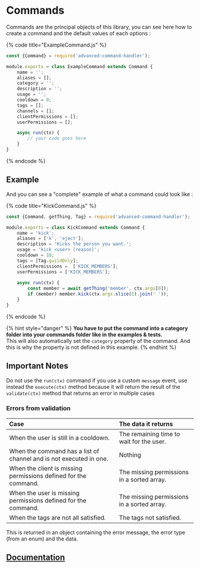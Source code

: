 # Commands

Commands are the principal objects of this library, you can see here how to create a command and the default values of each options :

{% code title="ExampleCommand.js" %}
```javascript
const {Command} = require('advanced-command-handler');

module.exports = class ExampleCommand extends Command {
    name = '';
    aliases = [];
    category = '';
    description = '';
    usage = '';
    cooldown = 0;
    tags = [];
    channels = [];
    clientPermissions = [];
    userPermissions = [];

    async run(ctx) {
        // your code goes here
    }
}
```
{% endcode %}

## Example

And you can see a "complete" example of what a command could look like :

{% code title="KickCommand.js" %}
```javascript
const {Command, getThing, Tag} = require('advanced-command-handler');

module.exports = class KickCommand extends Command {
    name = 'kick';
    aliases = ['k', 'eject'];
    description = 'Kicks the person you want.';
    usage = 'kick <user> [reason]';
    cooldown = 10;
    tags = [Tag.guildOnly];
    clientPermissions =  ['KICK_MEMBERS'];
    userPermissions = ['KICK_MEMBERS'];
    
    async run(ctx) {
        const member = await getThing('member', ctx.args[0]);
        if (member) member.kick(ctx.args.slice(1).join(' '));
    }
}
```
{% endcode %}

{% hint style="danger" %}
**You have to put the command into a category folder into your commands folder like in the examples & tests.**  
 This will also automatically set the `category` property of the command. And this is why the property is not defined in this example.
{% endhint %}

## Important Notes

Do not use the `run(ctx)` command if you use a custom `message` event, use instead the `execute(ctx)` method because it will return the result of the `validate(ctx)` method that returns an error in multiple cases

### Errors from validation

| Case | The data it returns |
| :--- | :--- |
| When the user is still in a cooldown. | The remaining time to wait for the user. |
| When the command has a list of channel and is not executed in one. | Nothing |
| When the client is missing permissions defined for the command. | The missing permissions in a sorted array. |
| When the user is missing permissions defined for the command. | The missing permissions in a sorted array. |
| When the tags are not all satisfied. | The tags not satisfied. |

This is returned in an object containing the error message, the error type \(from an enum\) and the data.

## [Documentation](https://advanced-command-handler.github.io/docs/classes/command.html)

